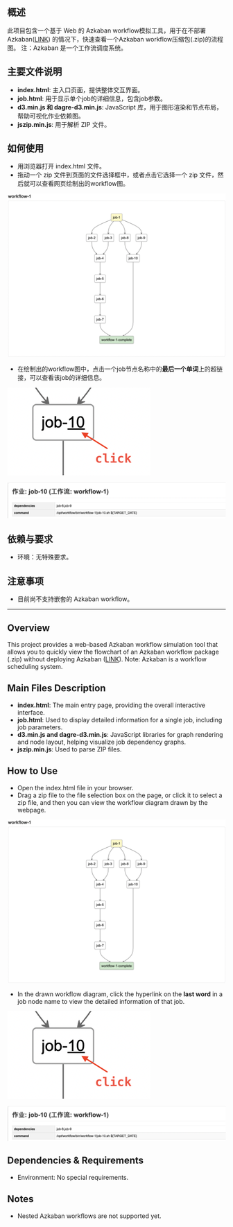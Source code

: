 ## 概述

此项目包含一个基于 Web 的 Azkaban workflow模拟工具，用于在不部署 Azkaban([LINK](https://azkaban.github.io/)) 的情况下，快速查看一个Azkaban workflow压缩包(.zip)的流程图。
注：Azkaban 是一个工作流调度系统。

## 主要文件说明

- **index.html**: 主入口页面，提供整体交互界面。
- **job.html**: 用于显示单个job的详细信息，包含job参数。
- **d3.min.js 和 dagre-d3.min.js**: JavaScript 库，用于图形渲染和节点布局，帮助可视化作业依赖图。
- **jszip.min.js**: 用于解析 ZIP 文件。

## 如何使用

- 用浏览器打开 index.html 文件。
- 拖动一个 zip 文件到页面的文件选择框中，或者点击它选择一个 zip 文件，然后就可以查看网页绘制出的workflow图。

![Demo Image 1](demo/demo_img_1.png)

- 在绘制出的workflow图中，点击一个job节点名称中的**最后一个单词**上的超链接，可以查看该job的详细信息。

![Demo Image 2](demo/demo_img_2.png)

![Demo Image 3](demo/demo_img_3.png)

## 依赖与要求

- 环境：无特殊要求。

## 注意事项

- 目前尚不支持嵌套的 Azkaban workflow。

---

## Overview

This project provides a web-based Azkaban workflow simulation tool that allows you to quickly view the flowchart of an Azkaban workflow package (.zip) without deploying Azkaban ([LINK](https://azkaban.github.io/)).
Note: Azkaban is a workflow scheduling system.

## Main Files Description

- **index.html**: The main entry page, providing the overall interactive interface.
- **job.html**: Used to display detailed information for a single job, including job parameters.
- **d3.min.js and dagre-d3.min.js**: JavaScript libraries for graph rendering and node layout, helping visualize job dependency graphs.
- **jszip.min.js**: Used to parse ZIP files.

## How to Use

- Open the index.html file in your browser.
- Drag a zip file to the file selection box on the page, or click it to select a zip file, and then you can view the workflow diagram drawn by the webpage.

![Demo Image 1](demo/demo_img_1.png)

- In the drawn workflow diagram, click the hyperlink on the **last word** in a job node name to view the detailed information of that job.

![Demo Image 2](demo/demo_img_2.png)

![Demo Image 3](demo/demo_img_3.png)

## Dependencies & Requirements

- Environment: No special requirements.

## Notes

- Nested Azkaban workflows are not supported yet.

